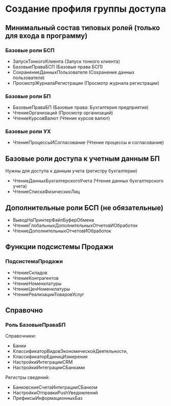 # Создание профиля группы доступа

## Минимальный состав типовых ролей (только для входа в программу)

### Базовые роли БСП

* ЗапускТонкогоКлиента (Запуск тонкого клиента)
* БазовыеПраваБСП (Базовые права БСП)
* СохранениеДанныхПользователя (Сохранение данных пользователя)
* ПросмотрЖурналаРегистрации (Просмотр журнала регистрации)


### Базовые роли БП

* БазовыеПраваБП (Базовые права: Бухгалтерия предприятия)
* ЧтениеОрганизаций (Просмотр организаций)
* ЧтениеКурсовВалют (Чтение курсов валют)

### Базовые роли УХ

* ЧтениеПроцессыИСогласование (Чтение процессы и согласование)


## Базовые роли доступа к учетным данным БП
Нужны для доступа к данным учета (регистру бухгалтерии)

* ЧтениеДанныхБухгалтерскогоУчета (Чтение данных бухгалтерского учета)
* ЧтениеСпискаФизическихЛиц


## Дополнительные роли БСП (не обязательные)

* ВыводНаПринтерФайлБуферОбмена
* ЧтениеГлобальныхДополнительныхОтчетовИОбработок
* ЧтениеДополнительныхОтчетовИОбработок

## Функции подсистемы Продажи

### ПодсистемаПродажи

* ЧтениеСкладов
* ЧтениеКонтрагентов
* ЧтениеНоменклатуры
* ЧтениеЦенНоменклатуры
* ЧтениеРеализацииТоваровУслуг


## Справочно

### Роль БазовыеПраваБП

Справочники:

* Банки
* КлассификаторВидовЭкономическойДеятельности,
* КлассификаторЕдиницИзмерения
* НастройкиИнтеграцииCRM
* НастройкиИнтеграцииСБанками

Регистры сведений:

* БанковскиеСчетаИнтеграцииСБанком
* НастройкиОтправкиPushУведомлений
* ПрефиксыИнформационныхБаз

